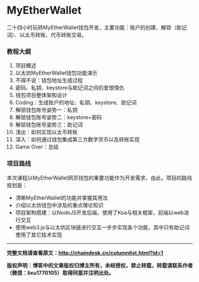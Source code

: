 # MyEtherWallet
二十四小时玩转MyEtherWallet钱包开发，主要功能：账户的创建、解锁（助记词）、以太币转账、代币转账交易。

### 教程大纲

1. 项目概述
2. 以太坊MyEtherWallet钱包功能演示
3. 不得不说：钱包地址生成过程
4. 密码、私钥、keystore与助记词之间的爱恨情仇
5. 钱包项目整体架构设计
6. Coding：生成账户的地址、私钥、keystore、助记词
7. 解锁钱包账号姿势一：私钥
8. 解锁钱包账号姿势二：keystore+密码
9. 解锁钱包账号姿势三：助记词
10. 浅出：如何实现以太币转账 
11. 深入：如何通过钱包集成第三方数字货币以及转账实现 
12. Game Over：总结 



### 项目路线

本次课程以MyEtherWallet网页钱包的重要功能作为开发需求，由此，项目的路线规划是：

- 清晰MyEtherWallet的功能并掌握其用法
- 介绍以太坊钱包中涉及的重点理论知识
- 项目架构搭建：以NodeJS开发后端，使用了Koa与相关框架，前端以web进行交互
- 使用web3.js与以太坊区块链进行交互一步步实现各个功能，其中只有助记词使用了其它技术实现

---

**完整文档请查看原文：http://chaindesk.cn/columnlist.html?id=1**

**版权声明：博客中的文章版权归博主所有，未经授权，禁止转载，转载请联系作者（微信：lixu1770105）取得同意并注明出处。**
